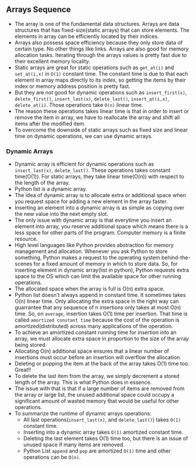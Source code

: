 ## Arrays Sequence

* The array is one of the fundamental data structures. Arrays are data structures that has fixed-size(static arrays) that can store elements. The elements in array can be efficiently located by their indices.
* Arrays also possess space efficiency because they only store data of certain type. No other things like links. Arrays are also good for memory allocation tasks. Iterating through the arrays values is pretty fast due to their excellent memory locality.
* Static arrays are great for static operations such as `get_at(i)` and `set_at(i,x)` in `O(1)` constant time. The constant time is due to that each element in array maps directly to its index, so getting the items by their index or memory address position is pretty fast.
* But they are not good for dynamic operations such as `insert_first(x)`, `delete_first()`, `insert_last(x)`, `delete_last()`, `insert_at(i,x)`, `delete_at(i)`. Those operations take `O(n)` linear time.
* The reason these operations takes linear time is that in order to insert or remove the item in array, we have to reallocate the array and shift all items after the modified item.
* To overcome the downside of static arrays such as fixed size and linear time on dynamic operations, we can use dynamic arrays.


### Dynamic Arrays

* Dynamic array is efficient for dynamic operations such as `insert_last(x)`, `delete_last()`. These operations takes constant time(O(1)). For static arrays, they take linear time(O(n)) with respect to the length of the array.
* Python list is a dynamic array.
* The idea of dynamic array is to allocate extra or additional space when you request space for adding a new element in the array faster.
* Inserting an element into a dynamic array is as simple as copying over the new value into the next empty slot.
* The only issue with dynamic array is that everytime you insert an element into array, you reserve additional space which means there is a less space for other parts of the program. Computer memory is a finite resource.
* High level languages like Python provides abstraction for memory management and allocation. Whenever you ask Python to store something, Python makes a request to the operating system behind-the-scenes for a fixed amount of memory in which to store data. So, for inserting element in dynamic array(list in python), Python requests extra space to the OS which can limit the available space for other running operations.
* The allocated space when the array is full is O(n) extra space. 
* Python list doesn't always append in constant time. It sometimes takes O(n) linear time. Only allocating the extra space in the right way can guarrantee that any sequence of n insertions only takes at most O(n) time. So, on `average`, insertion takes O(1) time per insertion. That time is called `amortized constant time` because the cost of the operation is amortized(distributed) across many applications of the operation.
* To achieve an amortized constant running time for insertion into an array, we must allocate extra space in proportion to the size of the array being stored.
* Allocating O(n) additional space ensures that a linear number of insertions must occur before an insertion will overflow the allocation.
* Deleting or popping the item at the back of the array takes O(1) time too. Great!!
* To delete the last item from the array, we simply decrement a stored length of the array. This is what Python does in essence.
* The issue with that is that if a large number of items are removed from the array or large list, the unused additional space could occupy a significant amount of wasted memory that would be useful for other operations.
* To summarize the runtime of dynamic arrays operations:
  * All last operations(`insert_last(x)`, and `delete_last()`) takes `O(1)` constant time.
  * Inserting into a dynamic array takes `O(1)` amortized constant time.
  * Deleting the last element takes O(1) time too, but there is an issue of unused space if many items are removed.
  * Python List `append` and `pop` are amortized `O(1)` time and other operations can be `O(n)`.

